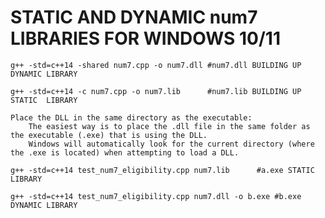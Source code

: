 # STATIC AND DYNAMIC num7 LIBRARIES FOR WINDOWS 10/11

    g++ -std=c++14 -shared num7.cpp -o num7.dll #num7.dll BUILDING UP DYNAMIC LIBRARY  
    
    g++ -std=c++14 -c num7.cpp -o num7.lib      #num7.lib BUILDING UP STATIC  LIBRARY 
    
    Place the DLL in the same directory as the executable:  
        The easiest way is to place the .dll file in the same folder as the executable (.exe) that is using the DLL.  
        Windows will automatically look for the current directory (where the .exe is located) when attempting to load a DLL.  
    
    g++ -std=c++14 test_num7_eligibility.cpp num7.lib 	   #a.exe STATIC  LIBRARY  
    
    g++ -std=c++14 test_num7_eligibility.cpp num7.dll -o b.exe #b.exe DYNAMIC LIBRARY
